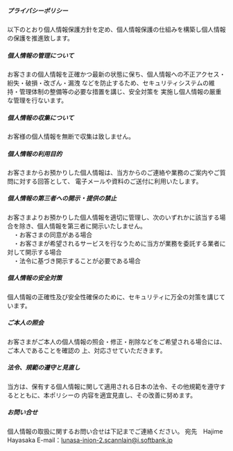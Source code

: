 ##### プライバシーポリシー

以下のとおり個人情報保護方針を定め、個人情報保護の仕組みを構築し個人情報の保護を推進致します。

##### 個人情報の管理について  
お客さまの個人情報を正確かつ最新の状態に保ち、個人情報への不正アクセス・紛失・破損・改ざん・漏洩
などを防止するため、セキュリティシステムの維持・管理体制の整備等の必要な措置を講じ、安全対策を
実施し個人情報の厳重な管理を行ないます。

##### 個人情報の収集について  
お客様の個人情報を無断で収集は致しません。

##### 個人情報の利用目的
お客さまからお預かりした個人情報は、当方からのご連絡や業務のご案内やご質問に対する回答として、
電子メールや資料のご送付に利用いたします。

##### 個人情報の第三者への開示・提供の禁止
お客さまよりお預かりした個人情報を適切に管理し、次のいずれかに該当する場合を除き、個人情報を第三者に開示いたしません。  
　・お客さまの同意がある場合  
　・お客さまが希望されるサービスを行なうために当方が業務を委託する業者に対して開示する場合  
　・法令に基づき開示することが必要である場合

##### 個人情報の安全対策
個人情報の正確性及び安全性確保のために、セキュリティに万全の対策を講じています。

##### ご本人の照会
お客さまがご本人の個人情報の照会・修正・削除などをご希望される場合には、ご本人であることを確認の
上、対応させていただきます。

##### 法令、規範の遵守と見直し
当方は、保有する個人情報に関して適用される日本の法令、その他規範を遵守するとともに、本ポリシーの
内容を適宜見直し、その改善に努めます。

##### お問い合せ
個人情報の取扱に関するお問い合せは下記までご連絡ください。
宛先　Hajime Hayasaka E-mail：lunasa-inion-2.scannlain@i.softbank.jp
